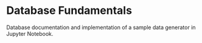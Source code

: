 # Database Fundamentals

Database documentation and implementation of a sample data generator in Jupyter Notebook.
